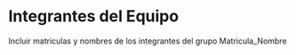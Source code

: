 # Integrantes del Equipo
Incluir matriculas y nombres de los integrantes del  grupo
Matricula_Nombre

